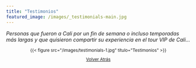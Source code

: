 ```yaml
---
title: "Testimonios"
featured_image: /images/_testimonials-main.jpg
---
```


_Personas que fueron a Cali por un fin de semana o incluso temporadas más largas y que quisieron compartir su experiencia en el tour VIP de Cali..._

<small>
<div style="text-align: center;">
  {{< figure src="/images/testimonials-1.jpg" título="Testimonios" >}}

[Volver Atrás](<javascript:history.go(-1)>)

</div>
</small>
